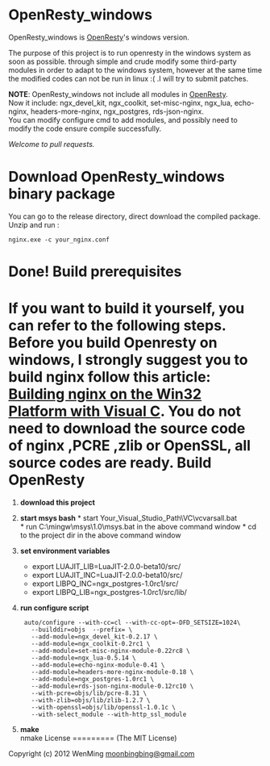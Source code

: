 OpenResty_windows
=========
OpenResty_windows is [OpenResty](http://openresty.org/)'s windows version.

The purpose of this project is to run openresty in the windows system as soon as possible.  through simple and crude modify some third-party modules in order to adapt to the windows system, however at the same time the modified codes can not be run in linux :( .I will try to submit patches.

__NOTE__: OpenResty_windows not include all modules in [OpenResty](http://openresty.org/).   
 Now it include: ngx_devel_kit, ngx_coolkit, set-misc-nginx, ngx_lua, echo-nginx, headers-more-nginx, ngx_postgres, rds-json-nginx.   
 You can modify configure cmd to add modules, and possibly need to modify the code ensure compile successfully.

*Welcome to pull requests.*

Download OpenResty_windows binary package
=========
You can go to the release directory, direct download the compiled package.  
Unzip and run :

    nginx.exe -c your_nginx.conf
Done!
Build prerequisites
=========
If you want to build it yourself, you can  refer to the following steps.    
Before you build Openresty on windows, I strongly suggest you to build nginx follow this article: [Building nginx on the Win32 Platform with Visual C](http://nginx.org/en/docs/howto_build_on_win32.html). You do not need to download the source code of nginx ,PCRE ,zlib or OpenSSL, all source codes are ready.
Build OpenResty
=========
1. __download this project__

2.   __start msys bash__
    *    start Your_Visual_Studio_Path\VC\vcvarsall.bat   
    *    run  C:\mingw\msys\1.0\msys.bat in the above command window
    *    cd to the project dir in the above command window

3. __set environment variables__
    *   export LUAJIT_LIB=LuaJIT-2.0.0-beta10/src/
    *   export LUAJIT_INC=LuaJIT-2.0.0-beta10/src/
    *   export LIBPQ_INC=ngx_postgres-1.0rc1/src/
    *   export LIBPQ_LIB=ngx_postgres-1.0rc1/src/lib/
    
4. __run configure script__    

        auto/configure --with-cc=cl --with-cc-opt=-DFD_SETSIZE=1024\
          --builddir=objs  --prefix= \
          --add-module=ngx_devel_kit-0.2.17 \
          --add-module=ngx_coolkit-0.2rc1 \
          --add-module=set-misc-nginx-module-0.22rc8 \
          --add-module=ngx_lua-0.5.14 \
          --add-module=echo-nginx-module-0.41 \
          --add-module=headers-more-nginx-module-0.18 \
          --add-module=ngx_postgres-1.0rc1 \
          --add-module=rds-json-nginx-module-0.12rc10 \
          --with-pcre=objs/lib/pcre-8.31 \
          --with-zlib=objs/lib/zlib-1.2.7 \
          --with-openssl=objs/lib/openssl-1.0.1c \
          --with-select_module --with-http_ssl_module

5. __make__   
  nmake
License
=========
(The MIT License)

Copyright (c) 2012 WenMing <moonbingbing@gmail.com>